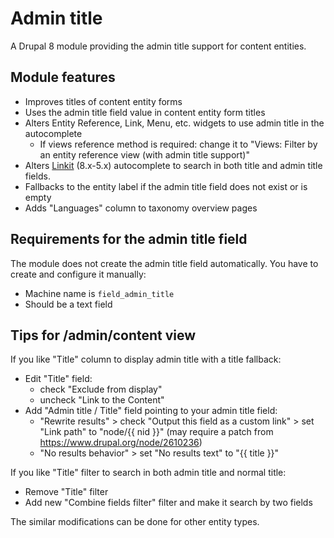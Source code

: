# Admin title

A Drupal 8 module providing the admin title support for content entities.

## Module features

- Improves titles of content entity forms
- Uses the admin title field value in content entity form titles
- Alters Entity Reference, Link, Menu, etc. widgets to use admin title in the autocomplete
  - If views reference method is required: change it to "Views: Filter by an entity reference view (with admin title support)"
- Alters [Linkit](https://www.drupal.org/project/linkit) (8.x-5.x) autocomplete to search in both title and admin title fields.
- Fallbacks to the entity label if the admin title field does not exist or is empty
- Adds "Languages" column to taxonomy overview pages

## Requirements for the admin title field

The module does not create the admin title field automatically. You have to create and configure it manually:

- Machine name is `field_admin_title`
- Should be a text field

## Tips for /admin/content view

If you like "Title" column to display admin title with a title fallback:

- Edit "Title" field:
  - check "Exclude from display"
  - uncheck "Link to the Content"
- Add "Admin title / Title" field pointing to your admin title field:
  - "Rewrite results" > check "Output this field as a custom link" > set "Link path" to "node/{{ nid }}" (may require a patch from https://www.drupal.org/node/2610236)
  - "No results behavior" > set "No results text" to "{{ title }}"

If you like "Title" filter to search in both admin title and normal title:

- Remove "Title" filter
- Add new "Combine fields filter" filter and make it search by two fields

The similar modifications can be done for other entity types.
